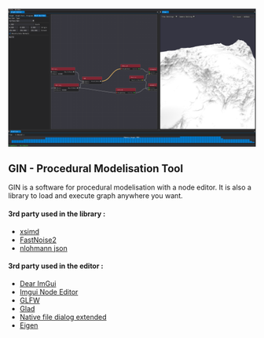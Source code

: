 ![gin_screenshot](https://raw.githubusercontent.com/HITOA/gin/main/editor.png)
## GIN - Procedural Modelisation Tool
GIN is a software for procedural modelisation with a node editor.
It is also a library to load and execute graph anywhere you want.


#### 3rd party used in the library :
* [xsimd](https://github.com/xtensor-stack/xsimd)
* [FastNoise2](https://github.com/Auburn/FastNoise2)
* [nlohmann json](https://github.com/nlohmann/json)

#### 3rd party used in the editor :
* [Dear ImGui](https://github.com/ocornut/imgui)
* [Imgui Node Editor](https://github.com/thedmd/imgui-node-editor)
* [GLFW](https://github.com/glfw/glfw)
* [Glad](https://github.com/Dav1dde/glad)
* [Native file dialog extended](https://github.com/btzy/nativefiledialog-extended)
* [Eigen](https://eigen.tuxfamily.org/index.php?title=Main_Page)